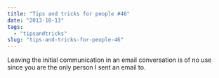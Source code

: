 ```yaml
---
title: "Tips and tricks for people #46"
date: "2013-10-13"
tags: 
  - "tipsandtricks"
slug: "tips-and-tricks-for-people-46"
---
```


Leaving the initial communication in an email conversation is of no use since you are the only person I sent an email to.
